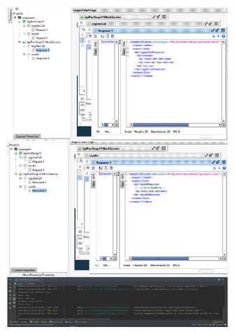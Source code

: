 ![alt text](https://github.com/Ryniek/SoapLab1/blob/master/readmeImages/soapuiRegister.PNG)
![alt text](https://github.com/Ryniek/SoapLab1/blob/master/readmeImages/soapuiResults.PNG)
![alt text](https://github.com/Ryniek/SoapLab1/blob/master/readmeImages/imgReadme.PNG)
